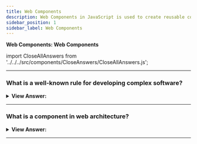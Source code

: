```yaml
---
title: Web Components
description: Web Components in JavaScript is used to create reusable components. It is used to create reusable components.
sidebar_position: 1
sidebar_label: Web Components
---
```


**Web Components: Web Components**

import CloseAllAnswers from '../../../src/components/CloseAnswers/CloseAllAnswers.js';

<CloseAllAnswers />

---

### What is a well-known rule for developing complex software?

<details>
  <summary><strong>View Answer:</strong></summary>
  <div>
  <div><strong>Interview Response:</strong> The well-known rule for developing complex software is do not make complex software. If something becomes complex, then split it into simpler parts (Web Components) and connect it in the most obvious way. A good architect is the one who can make the complex simple.
    </div>
  </div>
</details>

---

### What is a component in web architecture?

<details>
  <summary><strong>View Answer:</strong></summary>
  <div>
  <div><strong>Interview Response:</strong> Web Components is a suite of different technologies allowing you to create reusable custom elements, with their functionality encapsulated away from the rest of your code and utilize them in your web apps.
    </div>
  </div>
</details>

---
